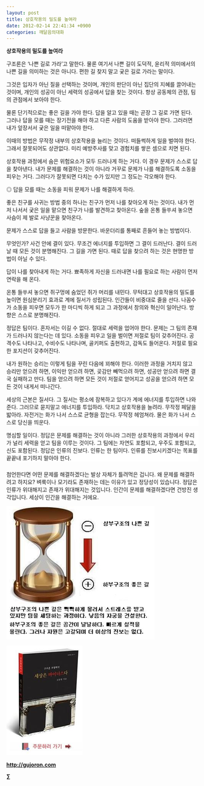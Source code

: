 ```yaml
---
layout: post
title: 상호작용의 밀도를 높여라
date: 2012-02-14 22:41:34 +0900
categories: 깨달음의대화
---
```

  
**상호작용의 밀도를 높여라** 

구조론은 ‘나쁜 길로 가라’고 말한다. 물론 여기서 나쁜 길이 도덕적, 윤리적 의미에서의 나쁜 길을 의미하는 것은 아니다. 편한 길 찾지 말고 궂은 길로 가라는 말이다. 

그것은 입자가 아닌 질을 선택하는 것이며, 개인의 판단이 아닌 집단의 지혜를 끌어내는 것이며, 개인의 성공이 아닌 세력의 성공에서 답을 찾는 것이다. 항상 공동체의 관점, 팀의 관점에서 보아야 한다. 

물론 단기적으로는 좋은 길을 가야 한다. 답을 알고 있을 때는 곧장 그 길로 가면 된다. 그러나 답을 모를 때는 장기전을 해야 하고 다른 사람의 도움을 받아야 한다. 그러러면 내가 앞장서서 궂은 일을 떠맡아야 한다. 

이때의 방법은 무작정 내부의 상호작용을 늘리는 것이다. 떠들썩하게 일을 벌여야 한다. 그래서 잘못되어도 상관없다. 미리 예방주사를 맞고 경험치를 쌓은 셈으로 치면 된다. 

상호작용 과정에서 숨은 위험요소가 모두 드러나게 하는 거다. 이 경우 문제가 스스로 답을 찾아낸다. 내가 문제를 해결하는 것이 아니라 거꾸로 문제가 나를 해결하도록 소동을 피우는 거다. 그러다가 잘못되면 다치는 수가 있지만 그 정도는 각오해야 한다. 

◎ 답을 모를 때는 소동을 피워 문제가 나를 해결하게 하라. 



좋은 친구를 사귀는 방법 중의 하나는 친구가 먼저 나를 찾아오게 하는 것이다. 내가 먼저 나서서 궂은 일을 맡으면 친구가 나를 발견하고 찾아온다. 숲을 온통 들쑤셔 놓으면 사슴이 제 발로 사냥꾼을 찾아온다. 



문제가 스스로 답을 들고 사람을 방문한다. 바운더리를 통째로 흔들어 놓는 방법이다. 



무엇인가? 사건 안에 결이 있다. 무조건 에너지를 투입하면 그 결이 드러난다. 결이 드러날 때 모든 것이 분명해진다. 그 길을 가면 된다. 때로 답을 찾으려 하는 것은 현명한 방법이 아닐 수 있다. 



답이 나를 찾아내게 하는 거다. 뾰족하게 자신을 드러내면 나를 필요로 하는 사람이 먼저 연락을 해 온다. 

온통 들쑤셔 놓으면 쥐구멍에 숨었던 쥐가 머리를 내민다. 무턱대고 상호작용의 밀도를 높이면 원심분리기 효과로 계에 질서가 성립된다. 인간들이 비중대로 줄을 선다. 나꼼수가 소동을 피우면 모두가 한 마디씩 하게 되고 그 과정에서 창의와 혁신이 일어난다. 방향은 스스로 분명해진다. 

정답은 팀이다. 혼자서는 이길 수 없다. 절대로 세력을 업어야 한다. 문제는 그 팀의 존재가 드러나지 않는다는 데 있다. 소동을 피우고 일을 벌이면 저절로 팀이 갖추어진다. 공격수도 나타나고, 수비수도 나타나며, 골키퍼도 출현하고, 감독도 들어온다. 저절로 필요한 포지션이 갖추어진다. 

내가 원하는 승리는 이렇게 팀을 꾸린 다음에 꾀해야 한다. 이러한 과정을 거치지 않고 승리만 얻으려 하면, 이익만 얻으려 하면, 곶감만 빼먹으려 하면, 성공만 얻으려 하면 결국 실패하고 만다. 팀을 얻으려 하면 모든 것이 저절로 얻어지고 성공을 얻으려 하면 모든 것이 내게서 떠나간다. 



<p style="BACKGROUND: #ffffff; mso-pagination: none; mso-padding-alt: 0pt 0pt 0pt 0pt" class="0">
  세상의 근본은 질서다. 그 질서는 평소에 잠복하고 있다가 계에 에너지를 투입하면 나와준다. 그러므로 묻지말고 에너지를 투입하라. 닥치고 상호작용을 늘려라. 무작정 페달을 밟아라. 자전거는 화가 나서 스스로 균형을 잡는다. 무작정 헤엄쳐라. 물은 화가 나서 스스로 당신을 띄운다.
</p>

<p style="BACKGROUND: #ffffff; mso-pagination: none; mso-padding-alt: 0pt 0pt 0pt 0pt" class="0">
</p>

<p style="BACKGROUND: #ffffff; mso-pagination: none; mso-padding-alt: 0pt 0pt 0pt 0pt" class="0">
  명심할 일이다. 정답은 문제를 해결하는 것이 아니라 그러한 상호작용의 과정에서 우리가 널리 세력을 얻고 팀을 이루는 것이다. 그 팀에는 자연도 포함되고, 우주도 포함되고, 신도 포함된다. 정답은 인류의 진보다. 인류는 한 팀이다. 인류를 진보시키겠다는 목표를 끝끝내 포기하지 말아야 한다.
</p>



###



첨언한다면 어떤 문제를 해결하겠다는 발상 자체가 틀려먹은 겁니다. 왜 문제를 해결하려고 하지요? 벼룩이나 모기라도 존재하는 데는 이유가 있고 정당성이 있습니다. 정답은 인류가 위대해지고 존재가 위대해지는 것입니다. 인간이 문제를 해결하겠다면 건방진 생각입니다. 세상이 인간을 해결하는 거에요.





 <img alt="70.JPG" src="files/attach/images/198/735/238/70.JPG" width="390" height="350" />

  




<a href="?mid=book_minus&act=dispBoardWrite" target="_self"><img alt="0.JPG" src="files/attach/images/198/668/222/0.JPG" width="200" height="287" /> </a>


  






**http://gujoron.com**  


**∑**